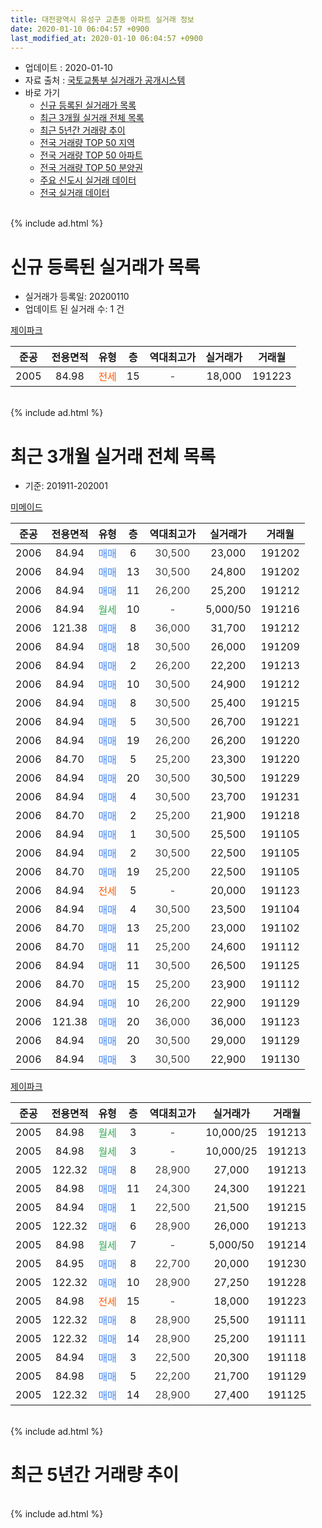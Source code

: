 ```yaml
---
title: 대전광역시 유성구 교촌동 아파트 실거래 정보
date: 2020-01-10 06:04:57 +0900
last_modified_at: 2020-01-10 06:04:57 +0900
---
```


* 업데이트 : 2020-01-10
* 자료 출처 : [국토교통부 실거래가 공개시스템](http://rt.molit.go.kr)
* 바로 가기
    * [신규 등록된 실거래가 목록](#신규-등록된-실거래가-목록)
    * [최근 3개월 실거래 전체 목록](#최근-3개월-실거래-전체-목록)
    * [최근 5년간 거래량 추이](#최근-5년간-거래량-추이)
    * [전국 거래량 TOP 50 지역](https://inasie.github.io/apt-trade-info/최근-3개월-전국에서-가장-거래가-많이-발생한-지역)
    * [전국 거래량 TOP 50 아파트](https://inasie.github.io/apt-trade-info/최근-3개월-전국에서-가장-거래가-많이-발생한-아파트)
    * [전국 거래량 TOP 50 분양권](https://inasie.github.io/apt-trade-info/최근-3개월-전국에서-가장-거래가-많이-발생한-분양권)
    * [주요 신도시 실거래 데이터](https://inasie.github.io/apt-trade-info/주요-신도시)
    * [전국 실거래 데이터](https://inasie.github.io/apt-trade-info/전국)
<br>
{% include ad.html %}
<br>

# 신규 등록된 실거래가 목록
* 실거래가 등록일: 20200110
* 업데이트 된 실거래 수: 1 건


[제이파크](https://search.naver.com/search.naver?query=%EB%8C%80%EC%A0%84%EA%B4%91%EC%97%AD%EC%8B%9C+%EC%9C%A0%EC%84%B1%EA%B5%AC+%EA%B5%90%EC%B4%8C%EB%8F%99+%EC%A0%9C%EC%9D%B4%ED%8C%8C%ED%81%AC)

|준공|전용면적|유형|층|역대최고가|실거래가|거래월|
|:---:|:---:|:---:|:---:|:---:|:---:|:---:|
|2005|84.98|<span style="color:#ff5a00">전세</span>|15|<span style="color:#444444">-</span>|18,000|191223|


<br>
{% include ad.html %}
<br>

# 최근 3개월 실거래 전체 목록
* 기준: 201911-202001


[미메이드](https://search.naver.com/search.naver?query=%EB%8C%80%EC%A0%84%EA%B4%91%EC%97%AD%EC%8B%9C+%EC%9C%A0%EC%84%B1%EA%B5%AC+%EA%B5%90%EC%B4%8C%EB%8F%99+%EB%AF%B8%EB%A9%94%EC%9D%B4%EB%93%9C)

|준공|전용면적|유형|층|역대최고가|실거래가|거래월|
|:---:|:---:|:---:|:---:|:---:|:---:|:---:|
|2006|84.94|<span style="color:#4285f3">매매</span>|6|<span style="color:#444444">30,500</span>|23,000|191202|
|2006|84.94|<span style="color:#4285f3">매매</span>|13|<span style="color:#444444">30,500</span>|24,800|191202|
|2006|84.94|<span style="color:#4285f3">매매</span>|11|<span style="color:#444444">26,200</span>|25,200|191212|
|2006|84.94|<span style="color:#34a853">월세</span>|10|<span style="color:#444444">-</span>|5,000/50|191216|
|2006|121.38|<span style="color:#4285f3">매매</span>|8|<span style="color:#444444">36,000</span>|31,700|191212|
|2006|84.94|<span style="color:#4285f3">매매</span>|18|<span style="color:#444444">30,500</span>|26,000|191209|
|2006|84.94|<span style="color:#4285f3">매매</span>|2|<span style="color:#444444">26,200</span>|22,200|191213|
|2006|84.94|<span style="color:#4285f3">매매</span>|10|<span style="color:#444444">30,500</span>|24,900|191212|
|2006|84.94|<span style="color:#4285f3">매매</span>|8|<span style="color:#444444">30,500</span>|25,400|191215|
|2006|84.94|<span style="color:#4285f3">매매</span>|5|<span style="color:#444444">30,500</span>|26,700|191221|
|2006|84.94|<span style="color:#4285f3">매매</span>|19|<span style="color:#444444">26,200</span>|26,200|191220|
|2006|84.70|<span style="color:#4285f3">매매</span>|5|<span style="color:#444444">25,200</span>|23,300|191220|
|2006|84.94|<span style="color:#4285f3">매매</span>|20|<span style="color:#444444">30,500</span>|30,500|191229|
|2006|84.94|<span style="color:#4285f3">매매</span>|4|<span style="color:#444444">30,500</span>|23,700|191231|
|2006|84.70|<span style="color:#4285f3">매매</span>|2|<span style="color:#444444">25,200</span>|21,900|191218|
|2006|84.94|<span style="color:#4285f3">매매</span>|1|<span style="color:#444444">30,500</span>|25,500|191105|
|2006|84.94|<span style="color:#4285f3">매매</span>|2|<span style="color:#444444">30,500</span>|22,500|191105|
|2006|84.70|<span style="color:#4285f3">매매</span>|19|<span style="color:#444444">25,200</span>|22,500|191105|
|2006|84.94|<span style="color:#ff5a00">전세</span>|5|<span style="color:#444444">-</span>|20,000|191123|
|2006|84.94|<span style="color:#4285f3">매매</span>|4|<span style="color:#444444">30,500</span>|23,500|191104|
|2006|84.70|<span style="color:#4285f3">매매</span>|13|<span style="color:#444444">25,200</span>|23,000|191102|
|2006|84.70|<span style="color:#4285f3">매매</span>|11|<span style="color:#444444">25,200</span>|24,600|191112|
|2006|84.94|<span style="color:#4285f3">매매</span>|11|<span style="color:#444444">30,500</span>|26,500|191125|
|2006|84.70|<span style="color:#4285f3">매매</span>|15|<span style="color:#444444">25,200</span>|23,900|191112|
|2006|84.94|<span style="color:#4285f3">매매</span>|10|<span style="color:#444444">26,200</span>|22,900|191129|
|2006|121.38|<span style="color:#4285f3">매매</span>|20|<span style="color:#444444">36,000</span>|36,000|191123|
|2006|84.94|<span style="color:#4285f3">매매</span>|20|<span style="color:#444444">30,500</span>|29,000|191129|
|2006|84.94|<span style="color:#4285f3">매매</span>|3|<span style="color:#444444">30,500</span>|22,900|191130|

[제이파크](https://search.naver.com/search.naver?query=%EB%8C%80%EC%A0%84%EA%B4%91%EC%97%AD%EC%8B%9C+%EC%9C%A0%EC%84%B1%EA%B5%AC+%EA%B5%90%EC%B4%8C%EB%8F%99+%EC%A0%9C%EC%9D%B4%ED%8C%8C%ED%81%AC)

|준공|전용면적|유형|층|역대최고가|실거래가|거래월|
|:---:|:---:|:---:|:---:|:---:|:---:|:---:|
|2005|84.98|<span style="color:#34a853">월세</span>|3|<span style="color:#444444">-</span>|10,000/25|191213|
|2005|84.98|<span style="color:#34a853">월세</span>|3|<span style="color:#444444">-</span>|10,000/25|191213|
|2005|122.32|<span style="color:#4285f3">매매</span>|8|<span style="color:#444444">28,900</span>|27,000|191213|
|2005|84.98|<span style="color:#4285f3">매매</span>|11|<span style="color:#444444">24,300</span>|24,300|191221|
|2005|84.94|<span style="color:#4285f3">매매</span>|1|<span style="color:#444444">22,500</span>|21,500|191215|
|2005|122.32|<span style="color:#4285f3">매매</span>|6|<span style="color:#444444">28,900</span>|26,000|191213|
|2005|84.98|<span style="color:#34a853">월세</span>|7|<span style="color:#444444">-</span>|5,000/50|191214|
|2005|84.95|<span style="color:#4285f3">매매</span>|8|<span style="color:#444444">22,700</span>|20,000|191230|
|2005|122.32|<span style="color:#4285f3">매매</span>|10|<span style="color:#444444">28,900</span>|27,250|191228|
|2005|84.98|<span style="color:#ff5a00">전세</span>|15|<span style="color:#444444">-</span>|18,000|191223|
|2005|122.32|<span style="color:#4285f3">매매</span>|8|<span style="color:#444444">28,900</span>|25,500|191111|
|2005|122.32|<span style="color:#4285f3">매매</span>|14|<span style="color:#444444">28,900</span>|25,200|191111|
|2005|84.94|<span style="color:#4285f3">매매</span>|3|<span style="color:#444444">22,500</span>|20,300|191118|
|2005|84.98|<span style="color:#4285f3">매매</span>|5|<span style="color:#444444">22,200</span>|21,700|191129|
|2005|122.32|<span style="color:#4285f3">매매</span>|14|<span style="color:#444444">28,900</span>|27,400|191125|


<br>
{% include ad.html %}
<br>

# 최근 5년간 거래량 추이


<div style="width:100%;">
    <canvas id="deal_progress" height="200"></canvas>
</div>

<script>
new Chart(document.getElementById("deal_progress"), {
    type: 'line',
    data: {
        labels: ['201501','201502','201503','201504','201505','201506','201507','201508','201509','201510','201511','201512','201601','201602','201603','201604','201605','201606','201607','201608','201609','201610','201611','201612','201701','201702','201703','201704','201705','201706','201707','201708','201709','201710','201711','201712','201801','201802','201803','201804','201805','201806','201807','201808','201809','201810','201811','201812','201901','201902','201903','201904','201905','201906','201907','201908','201909','201910','201911','201912','202001'],
        datasets: [{
            label: '매매',
            pointRadius: 1,
            data: [3, 4, 7, 2, 6, 5, 6, 4, 5, 11, 5, 6, 7, 3, 5, 6, 6, 3, 7, 11, 5, 7, 8, 3, 4, 6, 8, 1, 7, 8, 6, 4, 10, 6, 6, 3, 4, 8, 4, 11, 3, 5, 6, 5, 12, 10, 4, 9, 6, 10, 10, 5, 3, 3, 13, 6, 13, 14, 17, 20, 0],
            borderColor: "rgba(255, 201, 14, 1)",
            backgroundColor: "rgba(255, 201, 14, 0.5)",
            fill: false,
            lineTension: 0
        },{
            label: '전월세',
            pointRadius: 1,
            data: [8, 5, 7, 7, 7, 10, 6, 11, 3, 3, 3, 8, 14, 7, 7, 6, 5, 8, 4, 7, 1, 4, 4, 9, 2, 5, 7, 6, 6, 3, 3, 1, 1, 5, 9, 7, 7, 2, 5, 11, 3, 3, 3, 4, 4, 4, 4, 2, 5, 4, 4, 5, 4, 3, 5, 4, 2, 5, 1, 5, 0],
            borderColor: "rgba(0, 141, 185, 1)",
            backgroundColor: "rgba(0, 141, 185, 0.5)",
            fill: false,
            lineTension: 0
        }
        ]
    },
    options: {
        responsive: true,
        title: {
            display: false
        },
        tooltips: {
            mode: 'index',
            intersect: false
        },
        hover: {
            mode: 'nearest',
            intersect: true
        },
        scales: {
            xAxes: [{
                display: true,
                scaleLabel: {
                    display: true,
                    labelString: '년/월'
                }
            }],
            yAxes: [{
                display: true,
                ticks: {
                    suggestedMin: 0,
                },
                scaleLabel: {
                    display: true,
                    labelString: '실거래 수'
                }
            }]
        }
    }
});

</script>


<br>
{% include ad.html %}
<br>

